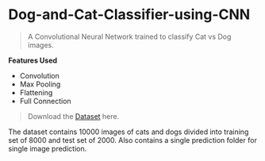# Dog-and-Cat-Classifier-using-CNN

> A Convolutional Neural Network trained to classify Cat vs Dog images.

**Features Used**

- Convolution
- Max Pooling
- Flattening
- Full Connection

> Download the <a href="https://sds-platform-private.s3-us-east-2.amazonaws.com/uploads/P16-Convolutional-Neural-Networks.zip" target="_blank">Dataset</a> here.

The dataset contains 10000 images of cats and dogs divided into training set of 8000 and test set of 2000. Also contains a single prediction folder for single image prediction.
